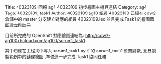 Title: 40323109-回報 ag4 40323109 初步繪圖主機與連結
Category: ag4
Tags: 40323109, task1
Author: 40323109
ag10 組員 40323109 已經在 cdw2 倉儲中的 master 分支建立對應的組員 40323109.leo 並且完成 Task1 的繪圖藍圖建立與註冊

<!-- PELICAN_END_SUMMARY -->

目前所完成的 OpenShift 對應繪圖連結為: <a href="http://cdw2-ag100.rhcloud.com/ag100/scrum1_task1">http://cdw2-ag100.rhcloud.com/ag100/scrum1_task1</a>

其中已經在主程式中導入 scrum1_task1.py 中的 scrum1_task1 藍圖變數, 並且複製範例中的鏈條繪圖 ,準備進一步完成 Task1 協同任務.
